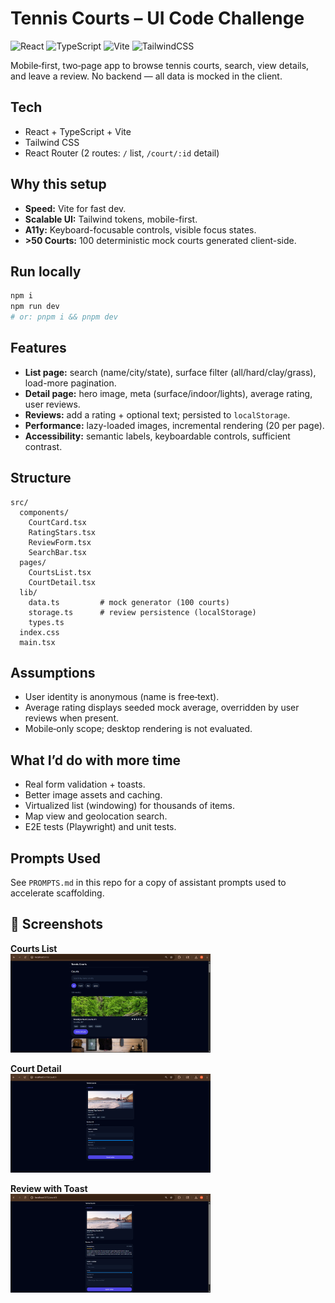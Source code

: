 # Tennis Courts – UI Code Challenge

![React](https://img.shields.io/badge/React-18-blue)
![TypeScript](https://img.shields.io/badge/TypeScript-5-blue)
![Vite](https://img.shields.io/badge/Vite-5-purple)
![TailwindCSS](https://img.shields.io/badge/TailwindCSS-3-teal)

Mobile‑first, two‑page app to browse tennis courts, search, view details, and leave a review.
No backend — all data is mocked in the client.

## Tech
- React + TypeScript + Vite
- Tailwind CSS
- React Router (2 routes: `/` list, `/court/:id` detail)

## Why this setup
- **Speed:** Vite for fast dev.
- **Scalable UI:** Tailwind tokens, mobile-first.
- **A11y:** Keyboard-focusable controls, visible focus states.
- **>50 Courts:** 100 deterministic mock courts generated client-side.

## Run locally
```bash
npm i
npm run dev
# or: pnpm i && pnpm dev
```

## Features
- **List page:** search (name/city/state), surface filter (all/hard/clay/grass), load-more pagination.
- **Detail page:** hero image, meta (surface/indoor/lights), average rating, user reviews.
- **Reviews:** add a rating + optional text; persisted to `localStorage`.
- **Performance:** lazy-loaded images, incremental rendering (20 per page).
- **Accessibility:** semantic labels, keyboardable controls, sufficient contrast.

## Structure
```
src/
  components/
    CourtCard.tsx
    RatingStars.tsx
    ReviewForm.tsx
    SearchBar.tsx
  pages/
    CourtsList.tsx
    CourtDetail.tsx
  lib/
    data.ts         # mock generator (100 courts)
    storage.ts      # review persistence (localStorage)
    types.ts
  index.css
  main.tsx
```

## Assumptions
- User identity is anonymous (name is free‑text).
- Average rating displays seeded mock average, overridden by user reviews when present.
- Mobile‑only scope; desktop rendering is not evaluated.

## What I’d do with more time
- Real form validation + toasts.
- Better image assets and caching.
- Virtualized list (windowing) for thousands of items.
- Map view and geolocation search.
- E2E tests (Playwright) and unit tests.

## Prompts Used
See `PROMPTS.md` in this repo for a copy of assistant prompts used to accelerate scaffolding.

## 📸 Screenshots

**Courts List**  
<img src="./docs/list.png" width="320" />

**Court Detail**  
<img src="./docs/detail.png" width="320" />

**Review with Toast**  
<img src="./docs/review.png" width="320" />
